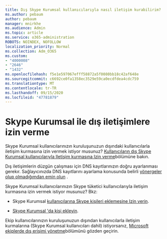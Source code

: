 ```yaml
---
title: Dış Skype Kurumsal kullanıcılarıyla nasıl iletişim kurabilirim?
ms.author: pebaum
author: pebaum
manager: mnirkhe
ms.audience: Admin
ms.topic: article
ms.service: o365-administration
ROBOTS: NOINDEX, NOFOLLOW
localization_priority: Normal
ms.collection: Adm_O365
ms.custom:
- "4000008"
- "2646"
- "1432"
ms.openlocfilehash: f5e1e597067efff58872a5f0080bb18c42af648e
ms.sourcegitcommit: c6692ce0fa1358ec3529e59ca0ecdfdea4cdc759
ms.translationtype: MT
ms.contentlocale: tr-TR
ms.lasthandoff: 09/15/2020
ms.locfileid: "47781879"
---
```

# <a name="allow-external-communications-with-skype-for-business"></a>Skype Kurumsal ile dış iletişimlere izin verme 

Skype Kurumsal kullanıcılarınızın kuruluşunuzun dışındaki kullanıcılarla iletişim kurmasına izin vermek istiyor musunuz? [Kullanıcıların dış Skype Kurumsal kullanıcılarıyla Iletişim kurmasına Izin verme](https://docs.microsoft.com/skypeforbusiness/set-up-skype-for-business-online/allow-users-to-contact-external-skype-for-business-users)bölümüne bakın.

Dış iletişimlerin düzgün çalışması için DNS kayıtlarınızın doğru ayarlanması gerekır. Sağlayıcınızda DNS kayıtlarını ayarlama konusunda belirli [yönergeler olup olmadığımdan emin olun](https://docs.microsoft.com/microsoft-365/admin/get-help-with-domains/set-up-your-domain-host-specific-instructions) . 

Skype Kurumsal kullanıcılarınızın Skype tüketici kullanıcılarıyla iletişim kurmasına izin vermek istiyor musunuz? Bkz:

- Skype Kurumsal [kullanıcılarına Skype kişileri eklemesine Izin verin](https://docs.microsoft.com/skypeforbusiness/set-up-skype-for-business-online/let-skype-for-business-users-add-skype-contacts). 

- [Skype Kurumsal 'da kişi ekleyin](https://support.office.com/article/add-a-contact-in-skype-for-business-89338023-2adf-4f5c-90b6-f8b6f72fadd1).


Ekip kullanıcılarınızın kuruluşunuzun dışından kullanıcılarla iletişim kurmalarına (Skype Kurumsal kullanıcıları dahil) istiyorsanız, [Microsoft ekiplerde dış erişimi yönetme](https://docs.microsoft.com/microsoftteams/let-your-teams-users-communicate-with-other-people)bölümünü gözden geçirin. 
